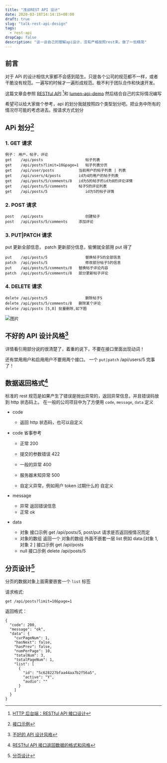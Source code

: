 ```yaml
---
title: "浅谈REST API 设计"
date: 2020-03-18T14:14:15+08:00
draft: true
slug: "talk-rest-api-design"
tags:
  - rest-api
dropCap: false
description: "谈一谈自己的理解api设计，没有严格按照rest来。做了一些精简"
---
```


## 前言

对于 APi 的设计相信大家都不会感到陌生。只是各个公司的规范都不一样，或者干脆没有规范。一遍写的时候才一遍形成规范。极不利于团队合作和快速开发。

这篇文章会参照 [RESTful API](https://crifan.github.io/http_restful_api/website/) [^1]和 [lumen-api-demo](https://github.com/liyu001989/lumen-api-demo) 然后结合自己的实际情况编写

希望可以给大家做个参考，api 的划分我就按照四个类型划分吧。把业务中所有的情况尽可能的考虑进去。按请求方式划分

## APi 划分[^2]

### 1. GET 请求

```
例子： 用户，帖子，评论
get    /api/posts                   帖子列表
get    /api/posts?limit=10&page=1   帖子列表分页
get    /api/user/posts           当前用户的帖子列表 | 列表
get    /api/users/4/posts        id为4的用户的帖子列表
get    /api/posts/5/comments/8   id为5的帖子的id为8的评论详情
get    /api/posts/5/comments     帖子5的评论列表
get    /api/posts/5                 id为5的帖子详情
```

### 2. POST 请求

```
post   /api/posts                   创建帖子
post   /api/posts/5/comments     添加评论
```

### 3. PUT|PATCH 请求

put 更新全部信息， patch 更新部分信息，偷懒就全部用 put 得了

```
put    /api/posts/5                 替换帖子5的全部信息
patch  /api/posts/5                 修改部分帖子5的信息
put    /api/posts/5/comments/8   替换帖子评论内容
patch  /api/posts/5/comments/8   部分更新帖子评论
```

### 4. DELETE 请求

```
delete /api/posts/5                 删除帖子5
delete /api/posts/5/comments/8   删除某个评论
delete /api/posts [5,8] 批量删除,如下图
```

![图片](/images/WX20200318-151747@2x.png)

## 不好的 API 设计风格[^3]

详情看引用部分说的很清楚了，着重的说下，不要在接口里面出现动词！

还有禁用用户和启用用户不要用两个接口。 一个 `put|patch` /api/users/5 完事了！

## 数据返回格式[^4]

标准的 rest 规范是如果产生了错误是抛出异常的，返回异常信息，并且错误码放到 http 状态码上。
在一般的公司项目中为了方便用 `code`, `message`, `data` 定义

- code

  - 返回 http 状态码，也可以自定义

- code 省事参考

  - 正常 200

  - 提交的参数错误 422

  - 一般的异常 400

  - 服务器未知异常 500

  - 自定义异常，例如用户 token 过期什么的 自定义

- message
  - 异常 返回错误信息
  - 正常 ok
- data
  - 对象
    接口示例 get /api/posts/5, post/put 请求是否返回按情况而定
  - 对象的数组 返回一个 对象的数组 外面不嵌套一层 list 例如 data:[对象 1,对象 2 ]
    接口示例 get /api/posts
  - null
    接口示例 delete /api/posts/5

## 分页设计[^5]

分页的数据对象上面需要嵌套一个 `list` 标签

请求格式:

```
get /api/posts?limit=10&page=1
```

返回格式：

```
{
  "code": 200,
  "message": "ok",
  "data": {
    "curPageNum": 1,
    "hasNext": false,
    "hasPrev": false,
    "numPerPage": 10,
    "totalNum": 3,
    "totalPageNum": 1,
    "list": [
      {
        "id": "5c628227bfaa44aa7b2f56a5",
        "active": "Y",
        "audio": ""
      }
    ]
  }
}

```

[^1]: [HTTP 后台端：RESTful API 接口设计](https://crifan.github.io/http_restful_api/website/)
[^2]: [接口示例](https://github.com/liyu001989/lumen-api-demo)
[^3]: [不好的 API 设计风格](https://crifan.github.io/http_restful_api/website/restful_experience/bad_design.html)
[^4]: [RESTful API 接口返回数据的格式和风格](https://crifan.github.io/http_restful_api/website/restful_experience/resp_data_style.html)
[^5]: [分页设计](https://crifan.github.io/http_restful_api/website/restful_experience/pagination.html)
